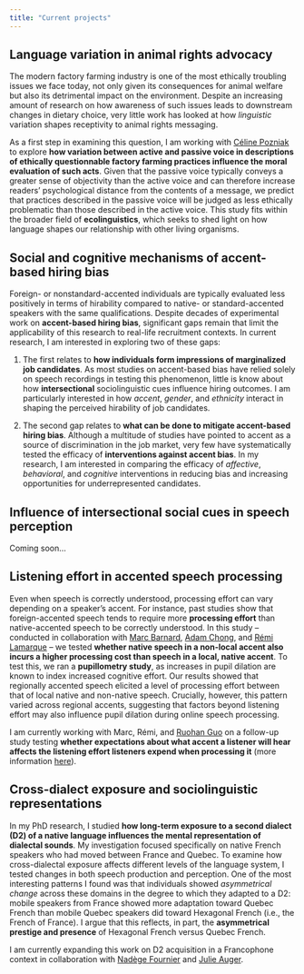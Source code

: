 ```yaml
---
title: "Current projects"
---
```


## Language variation in animal rights advocacy

The modern factory farming industry is one of the most ethically troubling issues we face today, not only given its consequences for animal welfare but also its detrimental impact on the environment. Despite an increasing amount of research on how awareness of such issues leads to downstream changes in dietary choice, very little work has looked at how *linguistic* variation shapes receptivity to animal rights messaging.

As a first step in examining this question, I am working with [Céline Pozniak](https://cpozniak.github.io/) to explore **how variation between active and passive voice in descriptions of ethically questionnable factory farming practices influence the moral evaluation of such acts**. Given that the passive voice typically conveys a greater sense of objectivity than the active voice and can therefore increase readers’ psychological distance from the contents of a message, we predict that practices described in the passive voice will be judged as less ethically problematic than those described in the active voice. This study fits within the broader field of **ecolinguistics**, which seeks to shed light on how language shapes our relationship with other living organisms.         

## Social and cognitive mechanisms of accent-based hiring bias

Foreign- or nonstandard-accented individuals are typically evaluated less positively in terms of hirability compared to native- or standard-accented speakers with the same qualifications. Despite decades of experimental work on **accent-based hiring bias**, significant gaps remain that limit the applicability of this research to real-life recruitment contexts. In current research, I am interested in exploring two of these gaps:

1. The first relates to **how individuals form impressions of marginalized job candidates**. As most studies on accent-based bias have relied solely on speech recordings in testing this phenomenon, little is know about how **intersectional** sociolinguistic cues influence hiring outcomes. I am particularly interested in how *accent*, *gender*, and *ethnicity* interact in shaping the perceived hirability of job candidates.

2. The second gap relates to **what can be done to mitigate accent-based hiring bias**. Although a multitude of studies have pointed to accent as a source of discrimination in the job market, very few have systematically tested the efficacy of **interventions against accent bias**. In my research, I am interested in comparing the efficacy of *affective*, *behavioral*, and *cognitive* interventions in reducing bias and increasing opportunities for underrepresented candidates.     

## Influence of intersectional social cues in speech perception 

Coming soon…

## Listening effort in accented speech processing

Even when speech is correctly understood, processing effort can vary depending on a speaker’s accent. For instance, past studies show that foreign-accented speech tends to require more **processing effort** than native-accented speech to be correctly understood. In this study – conducted in collaboration with [Marc Barnard](https://www.marcbarnard.co.uk/), [Adam Chong](https://www.adamjchong.com/), and [Rémi Lamarque](https://www.qmul.ac.uk/sllf/linguistics/people/academic/profiles/lamarque.html) – we tested **whether native speech in a non-local accent also incurs a higher processing cost than speech in a local, native accent**. To test this, we ran a **pupillometry study**, as increases in pupil dilation are known to index increased cognitive effort. Our results showed that regionally accented speech elicited a level of processing effort between that of local native and non-native speech. Crucially, however, this pattern varied across regional accents, suggesting that factors beyond listening effort may also influence pupil dilation during online speech processing.

I am currently working with Marc, Rémi, and [Ruohan Guo](https://profiles.ucl.ac.uk/90633-ruohan-guo) on a follow-up study testing **whether expectations about what accent a listener will hear affects the listening effort listeners expend when processing it** (more information [here](https://doi.org/10.17605/OSF.IO/WYZDU)).
       

## Cross-dialect exposure and sociolinguistic representations 

In my PhD research, I studied **how long-term exposure to a second dialect (D2) of a native language influences the mental representation of dialectal sounds**. My investigation focused specifically on native French speakers who had moved between France and Quebec. To examine how cross-dialectal exposure affects different levels of the language system, I tested changes in both speech production and perception. One of the most interesting patterns I found was that individuals showed *asymmetrical change* across these domains in the degree to which they adapted to a D2: mobile speakers from France showed more adaptation toward Quebec French than mobile Quebec speakers did toward Hexagonal French (i.e., the French of France). I argue that this reflects, in part, the **asymmetrical prestige and presence** of Hexagonal French versus Quebec French.

I am currently expanding this work on D2 acquisition in a Francophone context in collaboration with [Nadège Fournier](https://www.researchgate.net/profile/Nadege-Fournier-2) and [Julie Auger](https://julieaugerudem.wordpress.com/).